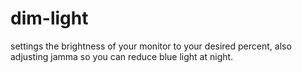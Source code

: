 # dim-light
settings the brightness of your monitor to your desired percent, also adjusting jamma so you can reduce blue light at night.
